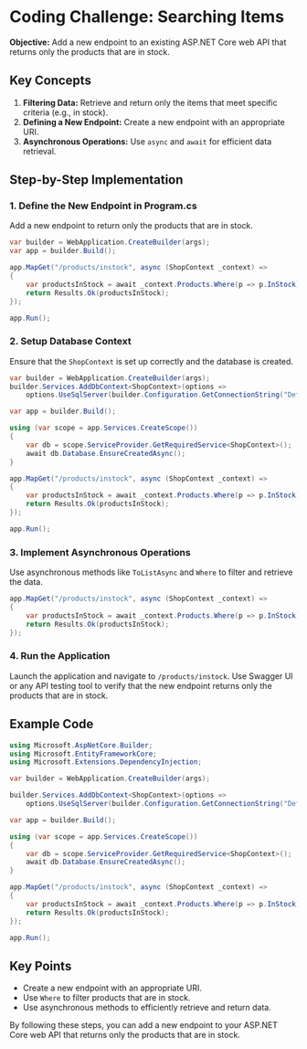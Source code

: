
# Coding Challenge: Searching Items

**Objective:** Add a new endpoint to an existing ASP.NET Core web API that returns only the products that are in stock.

## Key Concepts

1. **Filtering Data:** Retrieve and return only the items that meet specific criteria (e.g., in stock).
2. **Defining a New Endpoint:** Create a new endpoint with an appropriate URI.
3. **Asynchronous Operations:** Use `async` and `await` for efficient data retrieval.

## Step-by-Step Implementation

### 1. Define the New Endpoint in Program.cs
Add a new endpoint to return only the products that are in stock.

```csharp
var builder = WebApplication.CreateBuilder(args);
var app = builder.Build();

app.MapGet("/products/instock", async (ShopContext _context) =>
{
    var productsInStock = await _context.Products.Where(p => p.InStock).ToListAsync();
    return Results.Ok(productsInStock);
});

app.Run();
```

### 2. Setup Database Context
Ensure that the `ShopContext` is set up correctly and the database is created.

```csharp
var builder = WebApplication.CreateBuilder(args);
builder.Services.AddDbContext<ShopContext>(options =>
    options.UseSqlServer(builder.Configuration.GetConnectionString("DefaultConnection")));

var app = builder.Build();

using (var scope = app.Services.CreateScope())
{
    var db = scope.ServiceProvider.GetRequiredService<ShopContext>();
    await db.Database.EnsureCreatedAsync();
}

app.MapGet("/products/instock", async (ShopContext _context) =>
{
    var productsInStock = await _context.Products.Where(p => p.InStock).ToListAsync();
    return Results.Ok(productsInStock);
});

app.Run();
```

### 3. Implement Asynchronous Operations
Use asynchronous methods like `ToListAsync` and `Where` to filter and retrieve the data.

```csharp
app.MapGet("/products/instock", async (ShopContext _context) =>
{
    var productsInStock = await _context.Products.Where(p => p.InStock).ToListAsync();
    return Results.Ok(productsInStock);
});
```

### 4. Run the Application
Launch the application and navigate to `/products/instock`. Use Swagger UI or any API testing tool to verify that the new endpoint returns only the products that are in stock.

## Example Code

```csharp
using Microsoft.AspNetCore.Builder;
using Microsoft.EntityFrameworkCore;
using Microsoft.Extensions.DependencyInjection;

var builder = WebApplication.CreateBuilder(args);

builder.Services.AddDbContext<ShopContext>(options =>
    options.UseSqlServer(builder.Configuration.GetConnectionString("DefaultConnection")));

var app = builder.Build();

using (var scope = app.Services.CreateScope())
{
    var db = scope.ServiceProvider.GetRequiredService<ShopContext>();
    await db.Database.EnsureCreatedAsync();
}

app.MapGet("/products/instock", async (ShopContext _context) =>
{
    var productsInStock = await _context.Products.Where(p => p.InStock).ToListAsync();
    return Results.Ok(productsInStock);
});

app.Run();
```

## Key Points

- Create a new endpoint with an appropriate URI.
- Use `Where` to filter products that are in stock.
- Use asynchronous methods to efficiently retrieve and return data.

By following these steps, you can add a new endpoint to your ASP.NET Core web API that returns only the products that are in stock.
